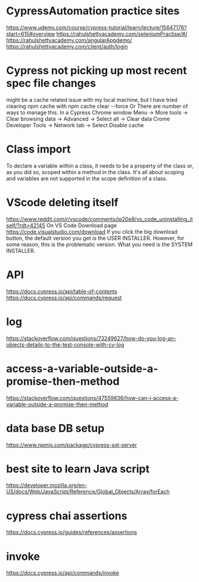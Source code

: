 # CypressAutomation practice sites

https://www.udemy.com/course/cypress-tutorial/learn/lecture/15647176?start=615#overview
https://rahulshettyacademy.com/seleniumPractise/#/
https://rahulshettyacademy.com/angularAppdemo/
https://rahulshettyacademy.com/client/auth/login

# Cypress not picking up most recent spec file changes
 might be a cache related issue with my local machine, but I have tried clearing npm cache with npm cache clear --force
 Or
 There are number of ways to manage this.
In a Cypress Chrome window
Menu -> More tools -> Clear browsing data -> Advanced -> Select all -> Clear data
Crome Developer Tools -> Network tab -> Select Disable cache

# Class import
 To declare a variable within a class, it needs to be a property of the class or, as you did so, scoped within a method in the class.  It's all about scoping and variables are not supported in the scope definition of a class.

# VScode deleting itself
 https://www.reddit.com/r/vscode/comments/jq20e8/vs_code_uninstalling_itself/?rdt=42145
 On VS Code Download page https://code.visualstudio.com/download
If you click the big download button, the default version you get is the USER INSTALLER.
However, for some reason, this is the problematic version. What you need is the SYSTEM INSTALLER.

# API
https://docs.cypress.io/api/table-of-contents
https://docs.cypress.io/api/commands/request

# log
https://stackoverflow.com/questions/73249627/how-do-you-log-an-objects-details-to-the-test-console-with-cy-log

# access-a-variable-outside-a-promise-then-method
https://stackoverflow.com/questions/47559836/how-can-i-access-a-variable-outside-a-promise-then-method

# data base DB setup
https://www.npmjs.com/package/cypress-sql-server

# best site to learn Java script
https://developer.mozilla.org/en-US/docs/Web/JavaScript/Reference/Global_Objects/Array/forEach

# cypress chai assertions
https://docs.cypress.io/guides/references/assertions

# invoke 
https://docs.cypress.io/api/commands/invoke